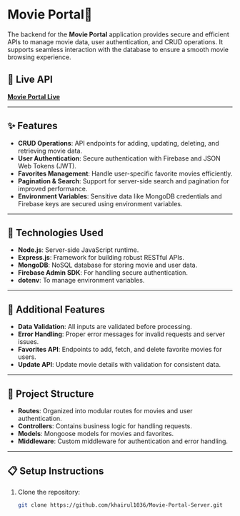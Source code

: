 # Movie Portal🎥  

The backend for the **Movie Portal** application provides secure and efficient APIs to manage movie data, user authentication, and CRUD operations. It supports seamless interaction with the database to ensure a smooth movie browsing experience.

## 🚀 Live API  
[**Movie Portal Live**](https://movie-portal-90500.web.app/)  

---

## ✨ Features  
- **CRUD Operations**: API endpoints for adding, updating, deleting, and retrieving movie data.  
- **User Authentication**: Secure authentication with Firebase and JSON Web Tokens (JWT).  
- **Favorites Management**: Handle user-specific favorite movies efficiently.  
- **Pagination & Search**: Support for server-side search and pagination for improved performance.  
- **Environment Variables**: Sensitive data like MongoDB credentials and Firebase keys are secured using environment variables.  

---

## 📜 Technologies Used  
- **Node.js**: Server-side JavaScript runtime.  
- **Express.js**: Framework for building robust RESTful APIs.  
- **MongoDB**: NoSQL database for storing movie and user data.  
- **Firebase Admin SDK**: For handling secure authentication.  
- **dotenv**: To manage environment variables.  

---

## 🌟 Additional Features  
- **Data Validation**: All inputs are validated before processing.  
- **Error Handling**: Proper error messages for invalid requests and server issues.  
- **Favorites API**: Endpoints to add, fetch, and delete favorite movies for users.  
- **Update API**: Update movie details with validation for consistent data.  

---

## 📂 Project Structure  
- **Routes**: Organized into modular routes for movies and user authentication.  
- **Controllers**: Contains business logic for handling requests.  
- **Models**: Mongoose models for movies and favorites.  
- **Middleware**: Custom middleware for authentication and error handling.  

---

## 📋 Setup Instructions  
1. Clone the repository:  
   ```bash
   git clone https://github.com/khairul1036/Movie-Portal-Server.git

